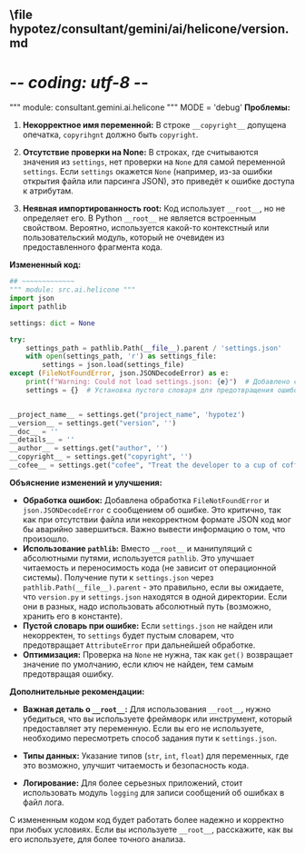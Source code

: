 ## \file hypotez/consultant/gemini/ai/helicone/version.md
# -*- coding: utf-8 -*-

""" module: consultant.gemini.ai.helicone """
MODE = 'debug'
**Проблемы:**

1. **Некорректное имя переменной:** В строке `__copyright__` допущена опечатка, `copyrihgnt` должно быть `copyright`.

2. **Отсутствие проверки на None:**  В строках, где считываются значения из `settings`, нет проверки на `None` для самой переменной `settings`.  Если `settings` окажется `None` (например, из-за ошибки открытия файла или парсинга JSON), это приведёт к ошибке доступа к атрибутам.

3. **Неявная импортированность __root__:** Код использует `__root__`, но не определяет его. В Python `__root__` не является встроенным свойством.  Вероятно, используется какой-то контекстный или пользовательский модуль, который не очевиден из предоставленного фрагмента кода.

**Измененный код:**

```python
## ~~~~~~~~~~~~~
""" module: src.ai.helicone """
import json
import pathlib

settings: dict = None

try:
    settings_path = pathlib.Path(__file__).parent / 'settings.json'
    with open(settings_path, 'r') as settings_file:
        settings = json.load(settings_file)
except (FileNotFoundError, json.JSONDecodeError) as e:
    print(f"Warning: Could not load settings.json: {e}")  # Добавлено сообщение об ошибке
    settings = {}  # Установка пустого словаря для предотвращения ошибок


__project_name__ = settings.get("project_name", 'hypotez')
__version__ = settings.get("version", '')
__doc__ = ''
__details__ = ''
__author__ = settings.get("author", '')
__copyright__ = settings.get("copyright", '')
__cofee__ = settings.get("cofee", "Treat the developer to a cup of coffee for boosting enthusiasm in development: https://boosty.to/hypo69")

```

**Объяснение изменений и улучшения:**

* **Обработка ошибок:**  Добавлена обработка `FileNotFoundError` и `json.JSONDecodeError` с сообщением об ошибке. Это критично, так как при отсутствии файла или некорректном формате JSON код мог бы аварийно завершиться. Важно вывести информацию о том, что произошло.
* **Использование `pathlib`:** Вместо `__root__` и манипуляций с абсолютными путями, используется `pathlib`.  Это улучшает читаемость и переносимость кода (не зависит от операционной системы).  Получение пути к `settings.json` через `pathlib.Path(__file__).parent` - это правильно,  если вы ожидаете, что `version.py` и `settings.json` находятся в одной директории. Если они в разных, надо использовать абсолютный путь (возможно, хранить его в константе).
* **Пустой словарь при ошибке:** Если `settings.json` не найден или некорректен, то `settings` будет пустым словарем, что предотвращает `AttributeError` при дальнейшей обработке.
* **Оптимизация:** Проверка на `None` не нужна, так как `get()` возвращает значение по умолчанию, если ключ не найден, тем самым предотвращая ошибку.

**Дополнительные рекомендации:**

* **Важная деталь о `__root__`:**  Для использования `__root__`, нужно убедиться, что вы используете фреймворк или инструмент, который предоставляет эту переменную. Если вы его не используете,  необходимо пересмотреть способ задания пути к `settings.json`.

* **Типы данных:**  Указание типов (`str`, `int`, `float`) для переменных, где это возможно, улучшит читаемость и безопасность кода.

* **Логирование:** Для более серьезных приложений, стоит использовать модуль `logging` для записи сообщений об ошибках в файл лога.


С измененным кодом код будет работать более надежно и корректно при любых условиях.  Если вы используете `__root__`, расскажите, как вы его используете, для более точного анализа.
